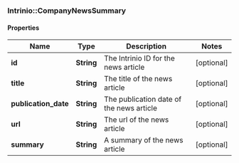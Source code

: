 ### Intrinio::CompanyNewsSummary

#### Properties
Name | Type | Description | Notes
------------ | ------------- | ------------- | -------------
**id** | **String** | The Intrinio ID for the news article | [optional] 
**title** | **String** | The title of the news article | [optional] 
**publication_date** | **String** | The publication date of the news article | [optional] 
**url** | **String** | The url of the news article | [optional] 
**summary** | **String** | A summary of the news article | [optional] 


